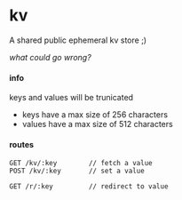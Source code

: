 # kv

A shared public ephemeral kv store ;)

*what could go wrong?*


#### info
keys and values will be trunicated
- keys have a max size of 256 characters
- values have a max size of 512 characters


#### routes
```
GET /kv/:key        // fetch a value
POST /kv/:key       // set a value

GET /r/:key         // redirect to value
```




